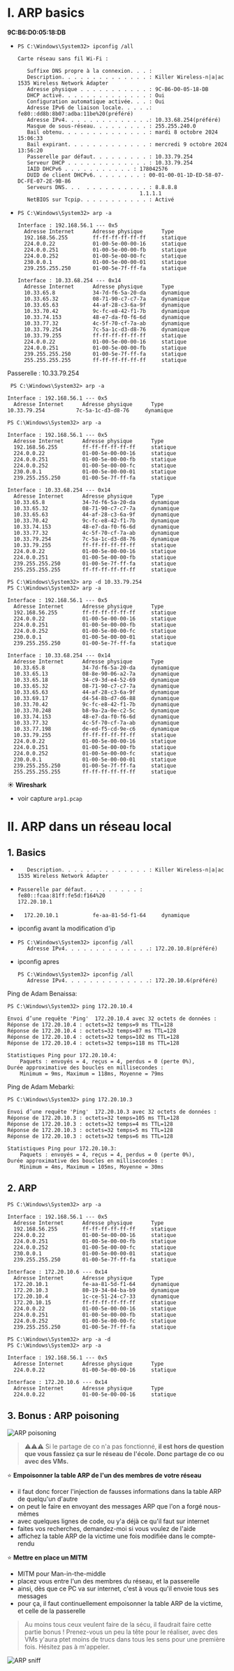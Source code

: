 # I. ARP basics

**9C:B6:D0:05:18:DB**

- ```
  PS C:\Windows\System32> ipconfig /all

  Carte réseau sans fil Wi-Fi :

     Suffixe DNS propre à la connexion. . . :
     Description. . . . . . . . . . . . . . : Killer Wireless-n|a|ac 1535 Wireless Network Adapter
     Adresse physique . . . . . . . . . . . : 9C-B6-D0-05-18-DB
     DHCP activé. . . . . . . . . . . . . . : Oui
     Configuration automatique activée. . . : Oui
     Adresse IPv6 de liaison locale. . . . .: fe80::dd8b:8b07:adba:11be%20(préféré)
     Adresse IPv4. . . . . . . . . . . . . .: 10.33.68.254(préféré)
     Masque de sous-réseau. . . . . . . . . : 255.255.240.0
     Bail obtenu. . . . . . . . . . . . . . : mardi 8 octobre 2024 15:06:33
     Bail expirant. . . . . . . . . . . . . : mercredi 9 octobre 2024 13:56:20
     Passerelle par défaut. . . . . . . . . : 10.33.79.254
     Serveur DHCP . . . . . . . . . . . . . : 10.33.79.254
     IAID DHCPv6 . . . . . . . . . . . : 178042576
     DUID de client DHCPv6. . . . . . . . : 00-01-00-01-1D-ED-58-07-DC-FE-07-2E-9B-86
     Serveurs DNS. . .  . . . . . . . . . . : 8.8.8.8
                                         1.1.1.1
     NetBIOS sur Tcpip. . . . . . . . . . . : Activé
  ```
- ```
  PS C:\Windows\System32> arp -a

  Interface : 192.168.56.1 --- 0x5
    Adresse Internet      Adresse physique      Type
    192.168.56.255        ff-ff-ff-ff-ff-ff     statique
    224.0.0.22            01-00-5e-00-00-16     statique
    224.0.0.251           01-00-5e-00-00-fb     statique
    224.0.0.252           01-00-5e-00-00-fc     statique
    230.0.0.1             01-00-5e-00-00-01     statique
    239.255.255.250       01-00-5e-7f-ff-fa     statique

  Interface : 10.33.68.254 --- 0x14
    Adresse Internet      Adresse physique      Type
    10.33.65.8            34-7d-f6-5a-20-da     dynamique
    10.33.65.32           08-71-90-c7-c7-7a     dynamique
    10.33.65.63           44-af-28-c3-6a-9f     dynamique
    10.33.70.42           9c-fc-e8-42-f1-7b     dynamique
    10.33.74.153          48-e7-da-f0-f6-6d     dynamique
    10.33.77.32           4c-5f-70-cf-7a-ab     dynamique
    10.33.79.254          7c-5a-1c-d3-d8-76     dynamique
    10.33.79.255          ff-ff-ff-ff-ff-ff     statique
    224.0.0.22            01-00-5e-00-00-16     statique
    224.0.0.251           01-00-5e-00-00-fb     statique
    239.255.255.250       01-00-5e-7f-ff-fa     statique
    255.255.255.255       ff-ff-ff-ff-ff-ff     statique
  ```

Passerelle : 10.33.79.254

```
 PS C:\Windows\System32> arp -a

Interface : 192.168.56.1 --- 0x5
  Adresse Internet      Adresse physique      Type
10.33.79.254          7c-5a-1c-d3-d8-76     dynamique
```

```
PS C:\Windows\System32> arp -a

Interface : 192.168.56.1 --- 0x5
  Adresse Internet      Adresse physique      Type
  192.168.56.255        ff-ff-ff-ff-ff-ff     statique
  224.0.0.22            01-00-5e-00-00-16     statique
  224.0.0.251           01-00-5e-00-00-fb     statique
  224.0.0.252           01-00-5e-00-00-fc     statique
  230.0.0.1             01-00-5e-00-00-01     statique
  239.255.255.250       01-00-5e-7f-ff-fa     statique

Interface : 10.33.68.254 --- 0x14
  Adresse Internet      Adresse physique      Type
  10.33.65.8            34-7d-f6-5a-20-da     dynamique
  10.33.65.32           08-71-90-c7-c7-7a     dynamique
  10.33.65.63           44-af-28-c3-6a-9f     dynamique
  10.33.70.42           9c-fc-e8-42-f1-7b     dynamique
  10.33.74.153          48-e7-da-f0-f6-6d     dynamique
  10.33.77.32           4c-5f-70-cf-7a-ab     dynamique
  10.33.79.254          7c-5a-1c-d3-d8-76     dynamique
  10.33.79.255          ff-ff-ff-ff-ff-ff     statique
  224.0.0.22            01-00-5e-00-00-16     statique
  224.0.0.251           01-00-5e-00-00-fb     statique
  239.255.255.250       01-00-5e-7f-ff-fa     statique
  255.255.255.255       ff-ff-ff-ff-ff-ff     statique
```

```
PS C:\Windows\System32> arp -d 10.33.79.254
PS C:\Windows\System32> arp -a

Interface : 192.168.56.1 --- 0x5
  Adresse Internet      Adresse physique      Type
  192.168.56.255        ff-ff-ff-ff-ff-ff     statique
  224.0.0.22            01-00-5e-00-00-16     statique
  224.0.0.251           01-00-5e-00-00-fb     statique
  224.0.0.252           01-00-5e-00-00-fc     statique
  230.0.0.1             01-00-5e-00-00-01     statique
  239.255.255.250       01-00-5e-7f-ff-fa     statique

Interface : 10.33.68.254 --- 0x14
  Adresse Internet      Adresse physique      Type
  10.33.65.8            34-7d-f6-5a-20-da     dynamique
  10.33.65.13           08-8e-90-06-a2-7a     dynamique
  10.33.65.18           34-c9-3d-e4-52-69     dynamique
  10.33.65.32           08-71-90-c7-c7-7a     dynamique
  10.33.65.63           44-af-28-c3-6a-9f     dynamique
  10.33.69.17           d4-54-8b-d7-d6-88     dynamique
  10.33.70.42           9c-fc-e8-42-f1-7b     dynamique
  10.33.70.248          b8-9a-2a-0e-c2-5c     dynamique
  10.33.74.153          48-e7-da-f0-f6-6d     dynamique
  10.33.77.32           4c-5f-70-cf-7a-ab     dynamique
  10.33.77.198          de-ed-f5-cd-9e-c6     dynamique
  10.33.79.255          ff-ff-ff-ff-ff-ff     statique
  224.0.0.22            01-00-5e-00-00-16     statique
  224.0.0.251           01-00-5e-00-00-fb     statique
  224.0.0.252           01-00-5e-00-00-fc     statique
  230.0.0.1             01-00-5e-00-00-01     statique
  239.255.255.250       01-00-5e-7f-ff-fa     statique
  255.255.255.255       ff-ff-ff-ff-ff-ff     statique
```

☀️ **Wireshark**

- voir capture  `arp1.pcap`

# II. ARP dans un réseau local

## 1. Basics

- ```
     Description. . . . . . . . . . . . . . : Killer Wireless-n|a|ac 1535 Wireless Network Adapter
  ```
- ```
  Passerelle par défaut. . . . . . . . . : fe80::fcaa:81ff:fe5d:f164%20
  172.20.10.1
  ```
- ```
    172.20.10.1           fe-aa-81-5d-f1-64     dynamique
  ```
- ipconfig avant la modification d'ip
- ```
  PS C:\Windows\System32> ipconfig /all
     Adresse IPv4. . . . . . . . . . . . . .: 172.20.10.8(préféré)
  ```
- ipconfig apres

  ```
  PS C:\Windows\System32> ipconfig /all
     Adresse IPv4. . . . . . . . . . . . . .: 172.20.10.6(préféré)
  ```

Ping de Adam Benaissa:

```
PS C:\Windows\System32> ping 172.20.10.4

Envoi d’une requête 'Ping'  172.20.10.4 avec 32 octets de données :
Réponse de 172.20.10.4 : octets=32 temps=9 ms TTL=128
Réponse de 172.20.10.4 : octets=32 temps=87 ms TTL=128
Réponse de 172.20.10.4 : octets=32 temps=102 ms TTL=128
Réponse de 172.20.10.4 : octets=32 temps=118 ms TTL=128

Statistiques Ping pour 172.20.10.4:
    Paquets : envoyés = 4, reçus = 4, perdus = 0 (perte 0%),
Durée approximative des boucles en millisecondes :
    Minimum = 9ms, Maximum = 118ms, Moyenne = 79ms
```

Ping de Adam Mebarki:

```
PS C:\Windows\System32> ping 172.20.10.3

Envoi d’une requête 'Ping'  172.20.10.3 avec 32 octets de données :
Réponse de 172.20.10.3 : octets=32 temps=105 ms TTL=128
Réponse de 172.20.10.3 : octets=32 temps=4 ms TTL=128
Réponse de 172.20.10.3 : octets=32 temps=5 ms TTL=128
Réponse de 172.20.10.3 : octets=32 temps=6 ms TTL=128

Statistiques Ping pour 172.20.10.3:
    Paquets : envoyés = 4, reçus = 4, perdus = 0 (perte 0%),
Durée approximative des boucles en millisecondes :
    Minimum = 4ms, Maximum = 105ms, Moyenne = 30ms
```

## 2. ARP

```
PS C:\Windows\System32> arp -a

Interface : 192.168.56.1 --- 0x5
  Adresse Internet      Adresse physique      Type
  192.168.56.255        ff-ff-ff-ff-ff-ff     statique
  224.0.0.22            01-00-5e-00-00-16     statique
  224.0.0.251           01-00-5e-00-00-fb     statique
  224.0.0.252           01-00-5e-00-00-fc     statique
  230.0.0.1             01-00-5e-00-00-01     statique
  239.255.255.250       01-00-5e-7f-ff-fa     statique

Interface : 172.20.10.6 --- 0x14
  Adresse Internet      Adresse physique      Type
  172.20.10.1           fe-aa-81-5d-f1-64     dynamique
  172.20.10.3           80-19-34-04-ba-b9     dynamique
  172.20.10.4           1c-ce-51-24-c7-33     dynamique
  172.20.10.15          ff-ff-ff-ff-ff-ff     statique
  224.0.0.22            01-00-5e-00-00-16     statique
  224.0.0.251           01-00-5e-00-00-fb     statique
  224.0.0.252           01-00-5e-00-00-fc     statique
  239.255.255.250       01-00-5e-7f-ff-fa     statique
```

```
PS C:\Windows\System32> arp -a -d
PS C:\Windows\System32> arp -a

Interface : 192.168.56.1 --- 0x5
  Adresse Internet      Adresse physique      Type
  224.0.0.22            01-00-5e-00-00-16     statique

Interface : 172.20.10.6 --- 0x14
  Adresse Internet      Adresse physique      Type
  224.0.0.22            01-00-5e-00-00-16     statique
```

## 3. Bonus : ARP poisoning

![ARP poisoning](./img/ARP_poisoning.svg)

> ⚠️⚠️⚠️ Si le partage de co n'a pas fonctionné, **il est hors de question que vous fassiez ça sur le réseau de l'école. Donc partage de co ou avec des VMs.**

⭐ **Empoisonner la table ARP de l'un des membres de votre réseau**

- il faut donc forcer l'injection de fausses informations dans la table ARP de quelqu'un d'autre
- on peut le faire en envoyant des messages ARP que l'on a forgé nous-mêmes
- avec quelques lignes de code, ou y'a déjà ce qu'il faut sur internet
- faites vos recherches, demandez-moi si vous voulez de l'aide
- affichez la table ARP de la victime une fois modifiée dans le compte-rendu

⭐ **Mettre en place un MITM**

- MITM pour Man-in-the-middle
- placez vous entre l'un des membres du réseau, et la passerelle
- ainsi, dès que ce PC va sur internet, c'est à vous qu'il envoie tous ses messages
- pour ça, il faut continuellement empoisonner la table ARP de la victime, et celle de la passerelle

> Au moins tous ceux veulent faire de la sécu, il faudrait faire cette partie bonus ! Prenez-vous un peu la tête pour le réaliser, avec des VMs y'aura ptet moins de trucs dans tous les sens pour une première fois. Hésitez pas à m'appeler.

![ARP sniff](./img/arp.jpg)
